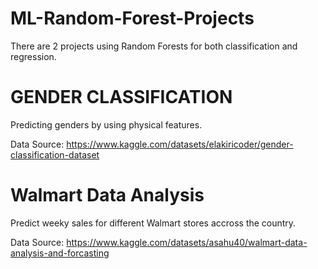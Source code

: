 # ML-Random-Forest-Projects

There are 2 projects using Random Forests for both classification and regression.

# GENDER CLASSIFICATION
Predicting genders by using physical features.

Data Source: https://www.kaggle.com/datasets/elakiricoder/gender-classification-dataset

# Walmart Data Analysis
Predict weeky sales for different Walmart stores accross the country.

Data Source: https://www.kaggle.com/datasets/asahu40/walmart-data-analysis-and-forcasting